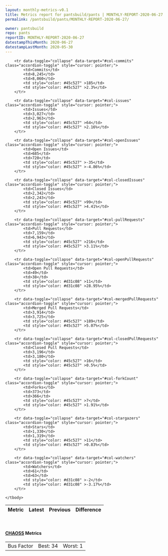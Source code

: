 ```yaml
---
layout: monthly-metrics-v0.1
title: Metrics report for pantsbuild/pants | MONTHLY-REPORT-2020-06-27 | 2020-06-27
permalink: /pantsbuild/pants/MONTHLY-REPORT-2020-06-27/

owner: pantsbuild
repo: pants
reportID: MONTHLY-REPORT-2020-06-27
datestampThisMonth: 2020-06-27
datestampLastMonth: 2020-05-30
---
```



<table class="table table-condensed" style="border-collapse:collapse;">
    <thead>
    <tr>
        <th>Metric</th>
        <th>Latest</th>
        <th>Previous</th>
        <th colspan="2" style="text-align: center;">Difference</th>
    </tr>
    </thead>
    <tbody>

        <tr data-toggle="collapse" data-target="#col-commits" class="accordion-toggle" style="cursor: pointer;">
            <td>Commits</td>
            <td>8,245</td>
            <td>8,060</td>
            <td style="color: #45c527" >185</td>
            <td style="color: #45c527" >2.3%</td>
        </tr>
        
        <tr data-toggle="collapse" data-target="#col-issues" class="accordion-toggle" style="cursor: pointer;">
            <td>Issues</td>
            <td>3,027</td>
            <td>2,963</td>
            <td style="color: #45c527" >64</td>
            <td style="color: #45c527" >2.16%</td>
        </tr>
        
        <tr data-toggle="collapse" data-target="#col-openIssues" class="accordion-toggle" style="cursor: pointer;">
            <td>Open Issues</td>
            <td>685</td>
            <td>720</td>
            <td style="color: #45c527" >-35</td>
            <td style="color: #45c527" >-4.86%</td>
        </tr>
        
        <tr data-toggle="collapse" data-target="#col-closedIssues" class="accordion-toggle" style="cursor: pointer;">
            <td>Closed Issues</td>
            <td>2,342</td>
            <td>2,243</td>
            <td style="color: #45c527" >99</td>
            <td style="color: #45c527" >4.41%</td>
        </tr>
        
        <tr data-toggle="collapse" data-target="#col-pullRequests" class="accordion-toggle" style="cursor: pointer;">
            <td>Pull Requests</td>
            <td>7,159</td>
            <td>6,943</td>
            <td style="color: #45c527" >216</td>
            <td style="color: #45c527" >3.11%</td>
        </tr>
        
        <tr data-toggle="collapse" data-target="#col-openPullRequests" class="accordion-toggle" style="cursor: pointer;">
            <td>Open Pull Requests</td>
            <td>49</td>
            <td>38</td>
            <td style="color: #d31c08" >11</td>
            <td style="color: #d31c08" >28.95%</td>
        </tr>
        
        <tr data-toggle="collapse" data-target="#col-mergedPullRequests" class="accordion-toggle" style="cursor: pointer;">
            <td>Merged Pull Requests</td>
            <td>3,914</td>
            <td>3,725</td>
            <td style="color: #45c527" >189</td>
            <td style="color: #45c527" >5.07%</td>
        </tr>
        
        <tr data-toggle="collapse" data-target="#col-closedPullRequests" class="accordion-toggle" style="cursor: pointer;">
            <td>Closed Pull Requests</td>
            <td>3,196</td>
            <td>3,180</td>
            <td style="color: #45c527" >16</td>
            <td style="color: #45c527" >0.5%</td>
        </tr>
        
        <tr data-toggle="collapse" data-target="#col-forkCount" class="accordion-toggle" style="cursor: pointer;">
            <td>Forks</td>
            <td>373</td>
            <td>366</td>
            <td style="color: #45c527" >7</td>
            <td style="color: #45c527" >1.91%</td>
        </tr>
        
        <tr data-toggle="collapse" data-target="#col-stargazers" class="accordion-toggle" style="cursor: pointer;">
            <td>Stars</td>
            <td>1,330</td>
            <td>1,319</td>
            <td style="color: #45c527" >11</td>
            <td style="color: #45c527" >0.83%</td>
        </tr>
        
        <tr data-toggle="collapse" data-target="#col-watchers" class="accordion-toggle" style="cursor: pointer;">
            <td>Watchers</td>
            <td>61</td>
            <td>63</td>
            <td style="color: #d31c08" >-2</td>
            <td style="color: #d31c08" >-3.17%</td>
        </tr>
        
    </tbody>
</table>
<br>
<h4><a target="_blank" href="https://chaoss.community/">CHAOSS</a> Metrics</h4>

<table class="table table-condensed" style="border-collapse:collapse;">
    <tbody>
        <td>Bus Factor</td>
        <td>Best: 34</td>
        <td>Worst: 1</td>
    </tbody>
</table>
